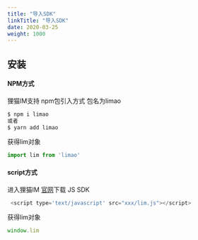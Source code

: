 ```yaml
---
title: "导入SDK"
linkTitle: "导入SDK"
date: 2020-03-25
weight: 1000
---
```


## 安装

#### NPM方式

狸猫IM支持 npm包引入方式 包名为limao

```Javascript
$ npm i limao
或者
$ yarn add limao
```

获得lim对象

```Javascript
import lim from 'limao'
```

#### script方式

进入狸猫IM [官网](http://limao.io)下载 JS SDK

```Javascript
 <script type='text/javascript' src="xxx/lim.js"></script>
```

获得lim对象

```Javascript
window.lim
```